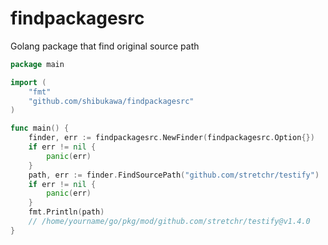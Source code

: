 # findpackagesrc

Golang package that find original source path

```go
package main

import (
    "fmt"
    "github.com/shibukawa/findpackagesrc"
)

func main() {
    finder, err := findpackagesrc.NewFinder(findpackagesrc.Option{})
    if err != nil {
        panic(err)
    }
    path, err := finder.FindSourcePath("github.com/stretchr/testify")
    if err != nil {
        panic(err)
    }
    fmt.Println(path)
    // /home/yourname/go/pkg/mod/github.com/stretchr/testify@v1.4.0
}
```